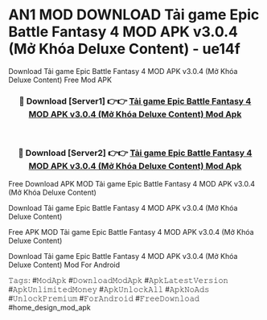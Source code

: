 # AN1 MOD DOWNLOAD Tải game Epic Battle Fantasy 4 MOD APK v3.0.4 (Mở Khóa Deluxe Content) - ue14f
Download Tải game Epic Battle Fantasy 4 MOD APK v3.0.4 (Mở Khóa Deluxe Content) Free Mod APK

<div align="center">
<h3>🔴 Download [Server1] 👉👉 <a href="https://apk-comot.site?title=Tải_game_Epic_Battle_Fantasy_4_MOD_APK_v3.0.4_(Mở_Khóa_Deluxe_Content)">Tải game Epic Battle Fantasy 4 MOD APK v3.0.4 (Mở Khóa Deluxe Content) Mod Apk</a></h3><br>

<h3>🔴 Download [Server2] 👉👉 <a href="https://apk-comot.site?title=Tải_game_Epic_Battle_Fantasy_4_MOD_APK_v3.0.4_(Mở_Khóa_Deluxe_Content)">Tải game Epic Battle Fantasy 4 MOD APK v3.0.4 (Mở Khóa Deluxe Content) Mod Apk</a></h3>
</div>


Free Download APK MOD Tải game Epic Battle Fantasy 4 MOD APK v3.0.4 (Mở Khóa Deluxe Content)

Download Tải game Epic Battle Fantasy 4 MOD APK v3.0.4 (Mở Khóa Deluxe Content) 

Free APK MOD Tải game Epic Battle Fantasy 4 MOD APK v3.0.4 (Mở Khóa Deluxe Content) 

Download Tải game Epic Battle Fantasy 4 MOD APK v3.0.4 (Mở Khóa Deluxe Content) Mod For Android

𝚃𝚊𝚐𝚜: #𝙼𝚘𝚍𝙰𝚙𝚔 #𝙳𝚘𝚠𝚗𝚕𝚘𝚊𝚍𝙼𝚘𝚍𝙰𝚙𝚔 #𝙰𝚙𝚔𝙻𝚊𝚝𝚎𝚜𝚝𝚅𝚎𝚛𝚜𝚒𝚘𝚗 #𝙰𝚙𝚔𝚄𝚗𝚕𝚒𝚖𝚒𝚝𝚎𝚍𝙼𝚘𝚗𝚎𝚢 #𝙰𝚙𝚔𝚄𝚗𝚕𝚘𝚌𝚔𝙰𝚕𝚕 #𝙰𝚙𝚔𝙽𝚘𝙰𝚍𝚜 #𝚄𝚗𝚕𝚘𝚌𝚔𝙿𝚛𝚎𝚖𝚒𝚞𝚖 #𝙵𝚘𝚛𝙰𝚗𝚍𝚛𝚘𝚒𝚍 #𝙵𝚛𝚎𝚎𝙳𝚘𝚠𝚗𝚕𝚘𝚊𝚍 #home_design_mod_apk